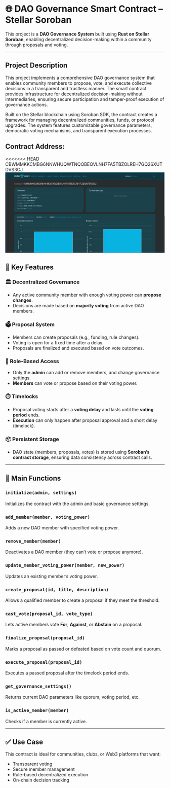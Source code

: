 
# 🌐 DAO Governance Smart Contract – Stellar Soroban

This project is a **DAO Governance System** built using **Rust on Stellar Soroban**, enabling decentralized decision-making within a community through proposals and voting.

---
## Project Description

This project implements a comprehensive DAO governance system that enables community members to propose, vote, and execute collective decisions in a transparent and trustless manner. The smart contract provides infrastructure for decentralized decision-making without intermediaries, ensuring secure participation and tamper-proof execution of governance actions.

Built on the Stellar blockchain using Soroban SDK, the contract creates a framework for managing decentralized communities, funds, or protocol upgrades. The system features customizable governance parameters, democratic voting mechanisms, and transparent execution processes.


## Contract Address:
<<<<<<< HEAD
CBWMMKKCMBG6NNWHUQWTNQQBEQVLNH7FA5TBZOLREH7GQ26XUTDVS3CJ
![alt.text](contract_png.png)

## 🚀 Key Features

### 🏛️ Decentralized Governance
- Any active community member with enough voting power can **propose changes**.
- Decisions are made based on **majority voting** from active DAO members.

### 🗳️ Proposal System
- Members can create proposals (e.g., funding, rule changes).
- Voting is open for a fixed time after a delay.
- Proposals are finalized and executed based on vote outcomes.

### 🔐 Role-Based Access
- Only the **admin** can add or remove members, and change governance settings.
- **Members** can vote or propose based on their voting power.

### ⏱️ Timelocks
- Proposal voting starts after a **voting delay** and lasts until the **voting period** ends.
- **Execution** can only happen after proposal approval and a short delay (timelock).

### 📦 Persistent Storage
- DAO state (members, proposals, votes) is stored using **Soroban’s contract storage**, ensuring data consistency across contract calls.

---

## 🔧 Main Functions

### `initialize(admin, settings)`
Initializes the contract with the admin and basic governance settings.

### `add_member(member, voting_power)`
Adds a new DAO member with specified voting power.

### `remove_member(member)`
Deactivates a DAO member (they can’t vote or propose anymore).

### `update_member_voting_power(member, new_power)`
Updates an existing member’s voting power.

### `create_proposal(id, title, description)`
Allows a qualified member to create a proposal if they meet the threshold.

### `cast_vote(proposal_id, vote_type)`
Lets active members vote **For**, **Against**, or **Abstain** on a proposal.

### `finalize_proposal(proposal_id)`
Marks a proposal as passed or defeated based on vote count and quorum.

### `execute_proposal(proposal_id)`
Executes a passed proposal after the timelock period ends.

### `get_governance_settings()`
Returns current DAO parameters like quorum, voting period, etc.

### `is_active_member(member)`
Checks if a member is currently active.

---

## ✅ Use Case

This contract is ideal for communities, clubs, or Web3 platforms that want:
- Transparent voting
- Secure member management
- Rule-based decentralized execution
- On-chain decision tracking



